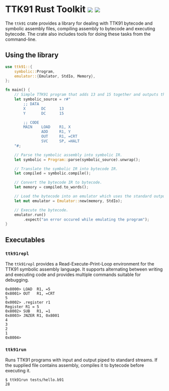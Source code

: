 # TTK91 Rust Toolkit ![](https://github.com/dogamak/ttk91rs/workflows/Rust/badge.svg) ![](https://docs.rs/ttk91rs/badge.svg)

The `ttk91` crate provides a library for dealing with TTK91 bytecode and symbolic assembly files,
compiling assembly to bytecode and executing bytecode. The crate also includes tools
for doing these tasks from the command-line.

## Using the library
```rust
use ttk91::{
    symbolic::Program,
    emulator::{Emulator, StdIo, Memory},
};

fn main() {
    // Simple TTK91 program that adds 13 and 15 together and outputs the answer.
    let symbolic_source = r#"
        ;; DATA
        X       DC      13
        Y       DC      15

        ;; CODE
        MAIN 	LOAD 	R1, X
                ADD 	R1, Y
                OUT 	R1, =CRT
                SVC 	SP, =HALT
    "#;

    // Parse the symbolic assembly into symbolic IR.
    let symbolic = Program::parse(symbolic_source).unwrap();

    // Translate the symbolic IR into bytecode IR.
    let compiled = symbolic.compile();

    // Convert the bytecode IR to bytecode.
    let memory = compiled.to_words();

    // Load the bytecode into an emulator which uses the standard output.
    let mut emulator = Emulator::new(memory, StdIo);

    // Execute the bytecode.
    emulator.run()
        .expect("an error occured while emulating the program");
}
```


## Executables

### `ttk91repl`
The `ttk91repl` provides a Read-Execute-Print-Loop environment for the TTK91 symbolic assembly
language. It supports alternating between writing and executing code and provides multiple
commands suitable for debugging.

```text
0x8000> LOAD  R1, =5
0x8001> OUT   R1, =CRT
5
0x0002> .register r1
Register R1 = 5
0x8002> SUB   R1, =1
0x8003> JNZER R1, 0x8001
4
3
2
1
0x8004> 
```

### `ttk91run`
Runs TTK91 programs with input and output piped to standard streams.
If the supplied file contains assembly, compiles it to bytecode before executing it.

```shell
$ ttk91run tests/hello.b91
28
```


